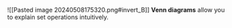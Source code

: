 ![[Pasted image 20240508175320.png#invert_B]]
**Venn diagrams** allow you to explain set operations intuitively.
